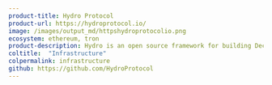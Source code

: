```yaml
---
product-title: Hydro Protocol
product-url: https://hydroprotocol.io/
image: /images/output_md/httpshydroprotocolio.png
ecosystem: ethereum, tron
product-description: Hydro is an open source framework for building Decentralized Exchanges. [Interview with Tian Li](/ddex), co-founder of DDEX exchange built on Hydro Protocol.
coltitle:  "Infrastructure"
colpermalink: infrastructure
github: https://github.com/HydroProtocol
---
```

